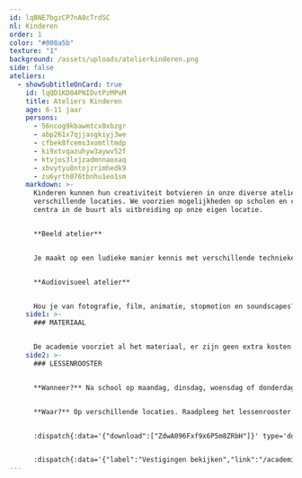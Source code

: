 ```yaml
---
id: lqBNE7bgzCP7nA0cTrdSC
nl: Kinderen
order: 1
color: "#008a5b"
texture: "1"
background: /assets/uploads/atelierkinderen.png
side: false
ateliers:
  - showSubtitleOnCard: true
    id: lqQD1KD04PNIDvtPzMPoM
    title: Ateliers Kinderen
    age: 6-11 jaar
    persons:
      - 56ncog9kbawmtcx0xbzgr
      - abp261x7qjjasgkiyj3we
      - cfbek8fcems3xomtltmdp
      - ki9xtvqazuhyw3aywv52f
      - ktvjos3lxjzadmnnaoxaq
      - xbvytyu8ntojzrimhedk9
      - zu6yrth076tbnhu1eo1sm
    markdown: >-
      Kinderen kunnen hun creativiteit botvieren in onze diverse ateliers op
      verschillende locaties. We voorzien mogelijkheden op scholen en culturele
      centra in de buurt als uitbreiding op onze eigen locatie.


      **Beeld atelier**


      Je maakt op een ludieke manier kennis met verschillende technieken: schilderen, tekenen, collages maken, sculpturen, kneden in klei, fotograferen, etsen, ... Laat je verwonderen door de rijke wereld van materialen, processen en kunststromingen. Je wordt gestimuleerd om te doen, te experimenteren en prikkels al spelend om te zetten in sprekende beelden!


      **Audiovisueel atelier**


      Hou je van fotografie, film, animatie, stopmotion en soundscapes? Dan krijg je in dit atelier naast tekenen, boetseren en schilderen ook audiovisuele technieken aangeboden. Enkel in de vestigingsplaatsen Helmet (dinsdag) en Groenstraat (maandag).
    side1: >-
      ### MATERIAAL


      De academie voorziet al het materiaal, er zijn geen extra kosten verbonden aan deze ateliers.
    side2: >-
      ### LESSENROOSTER


      **Wanneer?** Na school op maandag, dinsdag, woensdag of donderdag


      **Waar?** Op verschillende locaties. Raadpleeg het lessenrooster voor meer informatie.


      :dispatch{:data='{"download":["ZdwA096Fxf9x6P5m8ZRbH"]}' type='downloads'}


      :dispatch{:data='{"label":"Vestigingen bekijken","link":"/academie"}' type='Link'}
---
```

